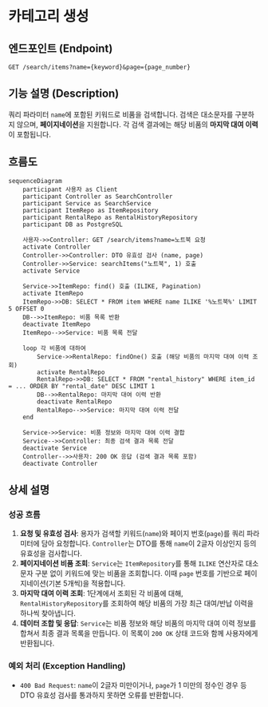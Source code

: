 # 카테고리 생성

## 엔드포인트 (Endpoint)

`GET /search/items?name={keyword}&page={page_number}`

## 기능 설명 (Description)

쿼리 파라미터 `name`에 포함된 키워드로 비품을 검색합니다. 검색은 대소문자를 구분하지 않으며, **페이지네이션**을 지원합니다. 각 검색 결과에는 해당 비품의 **마지막 대여 이력**이 포함됩니다.

## 흐름도

```mermaid
sequenceDiagram
    participant 사용자 as Client
    participant Controller as SearchController
    participant Service as SearchService
    participant ItemRepo as ItemRepository
    participant RentalRepo as RentalHistoryRepository
    participant DB as PostgreSQL

    사용자->>Controller: GET /search/items?name=노트북 요청
    activate Controller
    Controller->>Controller: DTO 유효성 검사 (name, page)
    Controller->>Service: searchItems("노트북", 1) 호출
    activate Service

    Service->>ItemRepo: find() 호출 (ILIKE, Pagination)
    activate ItemRepo
    ItemRepo->>DB: SELECT * FROM item WHERE name ILIKE '%노트북%' LIMIT 5 OFFSET 0
    DB-->>ItemRepo: 비품 목록 반환
    deactivate ItemRepo
    ItemRepo-->>Service: 비품 목록 전달

    loop 각 비품에 대하여
        Service->>RentalRepo: findOne() 호출 (해당 비품의 마지막 대여 이력 조회)
        activate RentalRepo
        RentalRepo->>DB: SELECT * FROM "rental_history" WHERE item_id = ... ORDER BY "rental_date" DESC LIMIT 1
        DB-->>RentalRepo: 마지막 대여 이력 반환
        deactivate RentalRepo
        RentalRepo-->>Service: 마지막 대여 이력 전달
    end

    Service->>Service: 비품 정보와 마지막 대여 이력 결합
    Service-->>Controller: 최종 검색 결과 목록 전달
    deactivate Service
    Controller-->>사용자: 200 OK 응답 (검색 결과 목록 포함)
    deactivate Controller
```

## 상세 설명

### 성공 흐름

1.  **요청 및 유효성 검사**: 용자가 검색할 키워드(`name`)와 페이지 번호(`page`)를 쿼리 파라미터에 담아 요청합니다. `Controller`는 DTO를 통해 `name`이 2글자 이상인지 등의 유효성을 검사합니다.
2.  **페이지네이션 비품 조회**: `Service`는 `ItemRepository`를 통해 `ILIKE` 연산자로 대소문자 구분 없이 키워드에 맞는 비품을 조회합니다. 이때 `page` 번호를 기반으로 페이지네이션(기본 5개씩)을 적용합니다.
3.  **마지막 대여 이력 조회**: 1단계에서 조회된 각 비품에 대해, `RentalHistoryRepository`를 조회하여 해당 비품의 가장 최근 대여/반납 이력을 하나씩 찾아냅니다.
4.  **데이터 조합 및 응답**: `Service`는 비품 정보와 해당 비품의 마지막 대여 이력 정보를 합쳐서 최종 결과 목록을 만듭니다. 이 목록이 `200 OK` 상태 코드와 함께 사용자에게 반환됩니다.

### 예외 처리 (Exception Handling)

- `400 Bad Request`: `name`이 2글자 미만이거나, `page`가 1 미만의 정수인 경우 등 DTO 유효성 검사를 통과하지 못하면 오류를 반환합니다.
